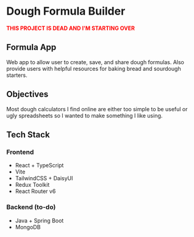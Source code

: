 # Dough Formula Builder

<b style="color:red;">THIS PROJECT IS DEAD AND I'M STARTING OVER</b>

## Formula App
Web app to allow user to create, save, and share dough formulas. Also provide users with helpful resources for 
baking bread and sourdough starters.

## Objectives
Most dough calculators I find online are either too simple to be useful or ugly spreadsheets so I wanted to make something I like using.

## Tech Stack

### Frontend
- React + TypeScript
- Vite
- TailwindCSS + DaisyUI
- Redux Toolkit
- React Router v6

### Backend (to-do)
- Java + Spring Boot
- MongoDB
